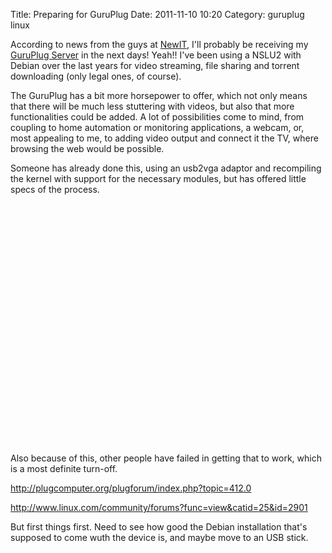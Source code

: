 Title: Preparing for GuruPlug
Date: 2011-11-10 10:20
Category: guruplug linux

According to news from the guys at [NewIT](http://www.newit.co.uk/forum/index.php/topic,323.msg1595.html), I'll probably be receiving my [GuruPlug Server](http://www.globalscaletechnologies.com/t-guruplugdetails.aspx) in the next days! Yeah!!
I've been using a NSLU2 with Debian over the last years for video streaming, file sharing and torrent downloading (only legal ones, of course).

The GuruPlug has a bit more horsepower to offer, which not only means that there will be much less stuttering with videos, but also that more functionalities could be added.
A lot of possibilities come to mind, from coupling to home automation or monitoring applications, a webcam, or, 
most appealing to me, to adding video output and connect it the TV, where browsing the web would be possible.

Someone has already done this, using an usb2vga adaptor and recompiling the kernel with support for the necessary modules, but has offered little specs of the process.

<object width="480" height="385">
<param name="movie" value="http://www.youtube-nocookie.com/v/xClCWZ9Nv0A&hl=en_US&fs=1&"></param>
<param name="allowFullScreen" value="true"></param><param name="allowscriptaccess" value="always"></param>
<embed src="http://www.youtube-nocookie.com/v/xClCWZ9Nv0A&hl=en_US&fs=1&" type="application/x-shockwave-flash" allowscriptaccess="always" allowfullscreen="true" width="480" height="385">
</embed>
</object>

Also because of this, other people have failed in getting that to work, which is a most definite turn-off.

http://plugcomputer.org/plugforum/index.php?topic=412.0

http://www.linux.com/community/forums?func=view&catid=25&id=2901

But first things first.
Need to see how good the Debian installation that's supposed to come wuth the device is, and maybe move to an USB stick.
